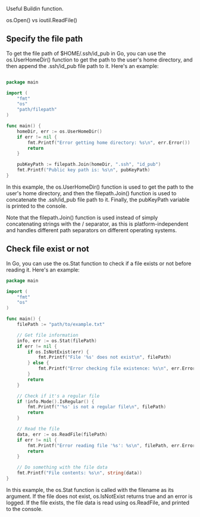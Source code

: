 Useful Buildin function.

os.Open() vs ioutil.ReadFile()


Specify the file path 
-----------------

To get the file path of $HOME/.ssh/id_pub in Go, you can use the os.UserHomeDir() function to get the path to the user's home directory, and then append the .ssh/id_pub file path to it. Here's an example:

```go

package main

import (
	"fmt"
	"os"
	"path/filepath"
)

func main() {
	homeDir, err := os.UserHomeDir()
	if err != nil {
		fmt.Printf("Error getting home directory: %s\n", err.Error())
		return
	}

	pubKeyPath := filepath.Join(homeDir, ".ssh", "id_pub")
	fmt.Printf("Public key path is: %s\n", pubKeyPath)
}
```

In this example, the os.UserHomeDir() function is used to get the path to the user's home directory, and then the filepath.Join() function is used to concatenate the .ssh/id_pub file path to it. Finally, the pubKeyPath variable is printed to the console.

Note that the filepath.Join() function is used instead of simply concatenating strings with the / separator, as this is platform-independent and handles different path separators on different operating systems.


Check file exist or not
--------------------------

In Go, you can use the os.Stat function to check if a file exists or not before reading it. Here's an example:

```go
package main

import (
	"fmt"
	"os"
)

func main() {
	filePath := "path/to/example.txt"

	// Get file information
	info, err := os.Stat(filePath)
	if err != nil {
		if os.IsNotExist(err) {
			fmt.Printf("File '%s' does not exist\n", filePath)
		} else {
			fmt.Printf("Error checking file existence: %s\n", err.Error())
		}
		return
	}

    // Check if it's a regular file
	if !info.Mode().IsRegular() {
		fmt.Printf("'%s' is not a regular file\n", filePath)
		return
	}

	// Read the file
	data, err := os.ReadFile(filePath)
	if err != nil {
		fmt.Printf("Error reading file '%s': %s\n", filePath, err.Error())
		return
	}

	// Do something with the file data
	fmt.Printf("File contents: %s\n", string(data))
}

```

In this example, the os.Stat function is called with the filename as its argument. If the file does not exist, os.IsNotExist returns true and an error is logged. If the file exists, the file data is read using os.ReadFile, and printed to the console.
